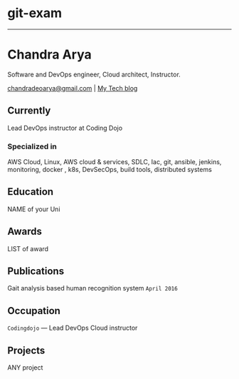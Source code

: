 # git-exam
---
# Chandra Arya
Software and DevOps engineer, Cloud architect, Instructor.

<div id="webaddress">
<a href="chandradeoarya@gmail.com">chandradeoarya@gmail.com</a>
| <a href="http://chandradeoarya.com">My Tech blog</a>
</div>


## Currently

Lead DevOps instructor at Coding Dojo

### Specialized in

AWS Cloud, Linux, AWS cloud & services, SDLC, Iac, git, ansible, jenkins, monitoring, docker , k8s, DevSecOps, build tools, distributed systems



## Education

NAME of your Uni



## Awards

LIST of award



## Publications

Gait analysis based human recognition system `April 2016`

## Occupation

`Codingdojo` — Lead DevOps Cloud instructor

## Projects

ANY project

<!-- ### Footer

Last updated: June 2022 -->
